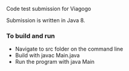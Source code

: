Code test submission for Viagogo

Submission is written in Java 8.
<h3>To build and run</h3>

<ul>
  <li>Navigate to src folder on the command line</li>
  <li>Build with javac Main.java</li>
  <li>Run the program with java Main</li>
</ul>
